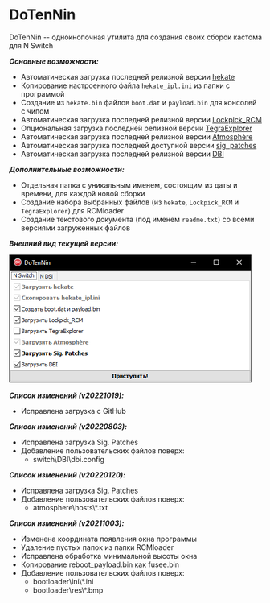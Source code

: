 # DoTenNin
DoTenNin -- однокнопочная утилита для создания своих сборок кастома для N Switch

***Основные возможности:***
* Автоматическая загрузка последней релизной версии [hekate](https://github.com/CTCaer/hekate)
* Копирование настроенного файла `hekate_ipl.ini` из папки с программой
* Создание из `hekate.bin` файлов `boot.dat` и `payload.bin` для консолей с чипом
* Автоматическая загрузка последней релизной версии [Lockpick_RCM](https://github.com/shchmue/Lockpick_RCM)
* Опциональная загрузка последней релизной версии [TegraExplorer](https://github.com/suchmememanyskill/TegraExplorer)
* Автоматическая загрузка последней релизной версии [Atmosphère](https://github.com/Atmosphere-NX/Atmosphere)
* Автоматическая загрузка последней доступной версии [sig. patches](https://www.google.com/)
* Автоматическая загрузка последней релизной версии [DBI](https://github.com/rashevskyv/dbi)

***Дополнительные возможности:***
* Отдельная папка с уникальным именем, состоящим из даты и времени, для каждой новой сборки
* Создание набора выбранных файлов (из `hekate`, `Lockpick_RCM` и `TegraExplorer`) для RCMloader
* Создание текстового документа (под именем `readme.txt`) со всеми версиями загруженных файлов

***Внешний вид текущей версии:***

![image.png](image.png?raw=true "image.png")

***Список изменений (v20221019):***
* Исправлена загрузка с GitHub

***Список изменений (v20220803):***
* Исправлена загрузка Sig. Patches
* Добавление пользовательских файлов поверх:
  * switch\DBI\dbi.config

***Список изменений (v20220120):***
* Исправлена загрузка Sig. Patches
* Добавление пользовательских файлов поверх:
  * atmosphere\hosts\\*.txt

***Список изменений (v20211003):***
* Изменена координата появления окна программы
* Удаление пустых папок из папки RCMloader
* Исправлена обработка минимальной высоты окна
* Копирование reboot_payload.bin как fusee.bin
* Добавление пользовательских файлов поверх:
  * bootloader\ini\\*.ini
  * bootloader\res\\*.bmp
